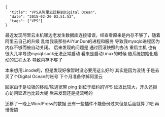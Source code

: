 ```metadata
{
  "title": "VPS从阿里云迁移到Digital Ocean",
  "date": "2015-02-20 03:51:53",
  "tags": ["VPS"]
}
```



最近发现阿里云主机哪边老发生数据库连接错误，经查看原来是内存不够了，随着阿里云自己的升级 乱给我装那些AliYunDun的进程和服务
导致我mysqld进程因为内存不够而被自动关闭。
后来发现的问题是 通过回滚快照的办法 重启主机 也有很大几率导致mysql.sock无法正常启动
看来是启动Linux的时候 随系统初始化启动的进程太多 导致内存不够了


本来想用Linode的，但是发现好像暂时没必要用这么好的 其实是因为没钱
于是去买了个Digital Ocean的账号 下个月准备停掉阿里云

回家由于是垃圾的移动/铁通宽带 ping 到位于纽约的VPS 延迟比较大，开头还担心访问延迟也比较大呢
后来发现还是挺流畅的

迁移了一晚上WordPress的数据 还有一些插件不能备份过来但是后面就算了吧 再慢慢搞

